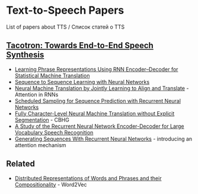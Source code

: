 # Text-to-Speech Papers
List of papers about TTS / Список статей о TTS

## [Tacotron: Towards End-to-End Speech Synthesis](https://arxiv.org/pdf/1703.10135.pdf)
* [Learning Phrase Representations Using RNN Encoder–Decoder for Statistical Machine Translation](https://arxiv.org/pdf/1406.1078v3.pdf)
* [Sequence to Sequence Learning with Neural Networks](https://arxiv.org/pdf/1409.3215.pdf)
* [Neural Machine Translation by Jointly Learning to Align and Translate](https://arxiv.org/pdf/1409.0473.pdf) - Attention in RNNs
* [Scheduled Sampling for Sequence Prediction with Recurrent Neural Networks](http://papers.nips.cc/paper/5956-scheduled-sampling-for-sequence-prediction-with-recurrent-neural-networks.pdf)
* [Fully Character-Level Neural Machine Translation without Explicit Segmentation](https://arxiv.org/pdf/1610.03017.pdf) - CBHG
* [A Study of the Recurrent Neural Network Encoder-Decoder for Large Vocabulary Speech Recognition](http://homepages.inf.ed.ac.uk/srenals/ll-rnn-is15.pdf)
* [Generating Sequences With Recurrent Neural Networks](https://arxiv.org/pdf/1308.0850) - introducing an attention mechanism
## Related
* [Distributed Representations of Words and Phrases and their Compositionality](http://papers.nips.cc/paper/5021-distributed-representations-of-words-and-phrases-and-their-compositionality.pdf) - Word2Vec
